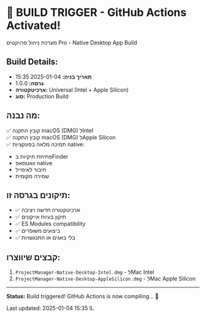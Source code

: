 # 🚀 BUILD TRIGGER - GitHub Actions Activated!

מערכת ניהול פרויקטים Pro - Native Desktop App Build

## Build Details:
- **תאריך בניה:** 2025-01-04 15:35
- **גרסה:** 1.0.0  
- **ארכיטקטורה:** Universal (Intel + Apple Silicon)
- **סוג:** Production Build

## מה נבנה:
✅ קובץ התקנה macOS (DMG) לIntel  
✅ קובץ התקנה macOS (DMG) לApple Silicon  
✅ תמיכה מלאה בפונקציות native:
  - פתיחת תיקיות בFinder
  - וואטסאפ native  
  - חיבור לאימייל
  - שמירה מקומית

## תיקונים בגרסה זו:
- ✅ ארכיטקטורה חדשה ויציבה
- ✅ תיקון בעיות אייקונים  
- ✅ ES Modules compatibility
- ✅ ביצועים משופרים
- ✅ בלי באגים או התנגשויות

## קבצים שיווצרו:
1. `ProjectManager-Native-Desktop-Intel.dmg` - לMac Intel
2. `ProjectManager-Native-Desktop-AppleSilicon.dmg` - לMac Apple Silicon

---

**Status:** Build triggered! GitHub Actions is now compiling... 🔄

Last updated: 2025-01-04 15:35 IL